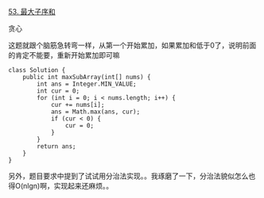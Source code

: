 [53. 最大子序和](https://leetcode-cn.com/problems/maximum-subarray/description/)

贪心

这题就跟个脑筋急转弯一样，从第一个开始累加，如果累加和低于0了，说明前面的肯定不能要，重新开始累加即可嘛

```
class Solution {
    public int maxSubArray(int[] nums) {
        int ans = Integer.MIN_VALUE;
        int cur = 0;
        for (int i = 0; i < nums.length; i++) {
            cur += nums[i];
            ans = Math.max(ans, cur);
            if (cur < 0) {
                cur = 0;
            }
        }
        return ans;
    }
}
```

另外，题目要求中提到了试试用分治法实现。。我琢磨了一下，分治法貌似怎么也得O(nlgn)啊，实现起来还麻烦。。